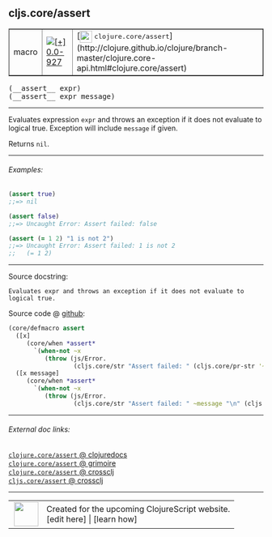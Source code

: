## cljs.core/assert



 <table border="1">
<tr>
<td>macro</td>
<td><a href="https://github.com/cljsinfo/cljs-api-docs/tree/0.0-927"><img valign="middle" alt="[+] 0.0-927" title="Added in 0.0-927" src="https://img.shields.io/badge/+-0.0--927-lightgrey.svg"></a> </td>
<td>
[<img height="24px" valign="middle" src="http://i.imgur.com/1GjPKvB.png"> <samp>clojure.core/assert</samp>](http://clojure.github.io/clojure/branch-master/clojure.core-api.html#clojure.core/assert)
</td>
</tr>
</table>


 <samp>
(__assert__ expr)<br>
</samp>
 <samp>
(__assert__ expr message)<br>
</samp>

---

Evaluates expression `expr` and throws an exception if it does not evaluate to
logical true.  Exception will include `message` if given.

Returns `nil`.



---

###### Examples:

```clj
(assert true)
;;=> nil

(assert false)
;;=> Uncaught Error: Assert failed: false

(assert (= 1 2) "1 is not 2")
;;=> Uncaught Error: Assert failed: 1 is not 2
;;   (= 1 2)
```



---



Source docstring:

```
Evaluates expr and throws an exception if it does not evaluate to
logical true.
```


Source code @ [github](https://github.com/clojure/clojurescript/blob/r1.7.170/src/main/clojure/cljs/core.cljc#L2161-L2173):

```clj
(core/defmacro assert
  ([x]
     (core/when *assert*
       `(when-not ~x
          (throw (js/Error.
                  (cljs.core/str "Assert failed: " (cljs.core/pr-str '~x)))))))
  ([x message]
     (core/when *assert*
       `(when-not ~x
          (throw (js/Error.
                  (cljs.core/str "Assert failed: " ~message "\n" (cljs.core/pr-str '~x))))))))
```

<!--
Repo - tag - source tree - lines:

 <pre>
clojurescript @ r1.7.170
└── src
    └── main
        └── clojure
            └── cljs
                └── <ins>[core.cljc:2161-2173](https://github.com/clojure/clojurescript/blob/r1.7.170/src/main/clojure/cljs/core.cljc#L2161-L2173)</ins>
</pre>

-->

---



###### External doc links:

[`clojure.core/assert` @ clojuredocs](http://clojuredocs.org/clojure.core/assert)<br>
[`clojure.core/assert` @ grimoire](http://conj.io/store/v1/org.clojure/clojure/1.7.0-beta3/clj/clojure.core/assert/)<br>
[`clojure.core/assert` @ crossclj](http://crossclj.info/fun/clojure.core/assert.html)<br>
[`cljs.core/assert` @ crossclj](http://crossclj.info/fun/cljs.core/assert.html)<br>

---

 <table>
<tr><td>
<img valign="middle" align="right" width="48px" src="http://i.imgur.com/Hi20huC.png">
</td><td>
Created for the upcoming ClojureScript website.<br>
[edit here] | [learn how]
</td></tr></table>

[edit here]:https://github.com/cljsinfo/cljs-api-docs/blob/master/cljsdoc/cljs.core/assert.cljsdoc
[learn how]:https://github.com/cljsinfo/cljs-api-docs/wiki/cljsdoc-files

<!--

This information was too distracting to show to readers, but I'll leave it
commented here since it is helpful to:

- pretty-print the data used to generate this document
- and show how to retrieve that data



The API data for this symbol:

```clj
{:description "Evaluates expression `expr` and throws an exception if it does not evaluate to\nlogical true.  Exception will include `message` if given.\n\nReturns `nil`.",
 :ns "cljs.core",
 :name "assert",
 :signature ["[expr]" "[expr message]"],
 :history [["+" "0.0-927"]],
 :type "macro",
 :full-name-encode "cljs.core/assert",
 :source {:code "(core/defmacro assert\n  ([x]\n     (core/when *assert*\n       `(when-not ~x\n          (throw (js/Error.\n                  (cljs.core/str \"Assert failed: \" (cljs.core/pr-str '~x)))))))\n  ([x message]\n     (core/when *assert*\n       `(when-not ~x\n          (throw (js/Error.\n                  (cljs.core/str \"Assert failed: \" ~message \"\\n\" (cljs.core/pr-str '~x))))))))",
          :title "Source code",
          :repo "clojurescript",
          :tag "r1.7.170",
          :filename "src/main/clojure/cljs/core.cljc",
          :lines [2161 2173]},
 :examples [{:id "1dc16f",
             :content "```clj\n(assert true)\n;;=> nil\n\n(assert false)\n;;=> Uncaught Error: Assert failed: false\n\n(assert (= 1 2) \"1 is not 2\")\n;;=> Uncaught Error: Assert failed: 1 is not 2\n;;   (= 1 2)\n```"}],
 :full-name "cljs.core/assert",
 :clj-symbol "clojure.core/assert",
 :docstring "Evaluates expr and throws an exception if it does not evaluate to\nlogical true."}

```

Retrieve the API data for this symbol:

```clj
;; from Clojure REPL
(require '[clojure.edn :as edn])
(-> (slurp "https://raw.githubusercontent.com/cljsinfo/cljs-api-docs/catalog/cljs-api.edn")
    (edn/read-string)
    (get-in [:symbols "cljs.core/assert"]))
```

-->
